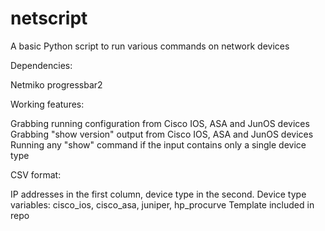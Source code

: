 # netscript
A basic Python script to run various commands on network devices


Dependencies:

Netmiko
progressbar2


Working features:

Grabbing running configuration from Cisco IOS, ASA and JunOS devices
Grabbing "show version" output from Cisco IOS, ASA and JunOS devices
Running any "show" command if the input contains only a single device type

CSV format:

IP addresses in the first column, device type in the second.
Device type variables: cisco_ios, cisco_asa, juniper, hp_procurve
Template included in repo
